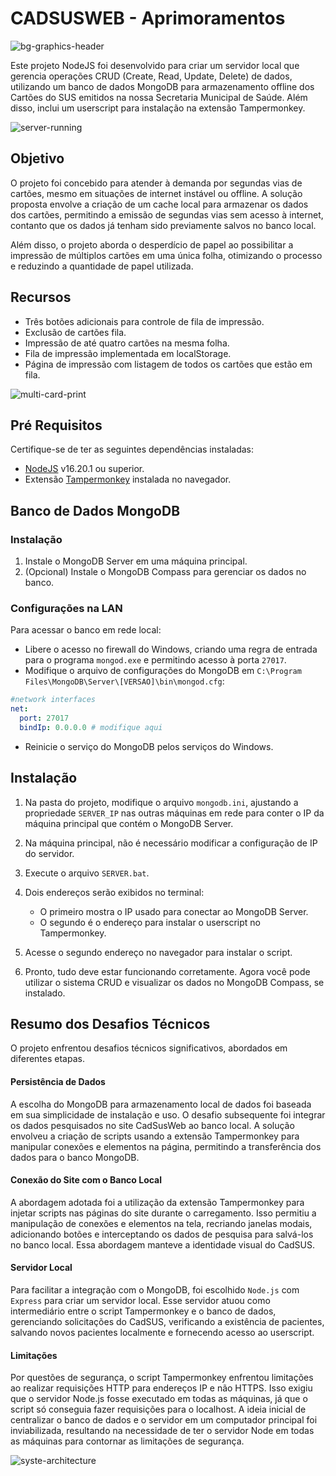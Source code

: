 # CADSUSWEB - Aprimoramentos

![bg-graphics-header](https://github.com/fellypsantos/cadsusweb/assets/11094932/1caccdf0-27e6-4a7c-94ab-5305def8ccf3)

Este projeto NodeJS foi desenvolvido para criar um servidor local que gerencia operações CRUD (Create, Read, Update, Delete) de dados, utilizando um banco de dados MongoDB para armazenamento offline dos Cartões do SUS emitidos na nossa Secretaria Municipal de Saúde. Além disso, inclui um userscript para instalação na extensão Tampermonkey.

<!-- ![server-running](https://github.com/fellypsantos/cadsusweb/assets/11094932/c8b2f6e2-a2a4-4d8b-a081-f1498eb007b8) -->

![server-running](https://github.com/fellypsantos/cadsusweb/assets/11094932/e906f93d-d779-4ad4-8772-aea9533c62ef)

## Objetivo

O projeto foi concebido para atender à demanda por segundas vias de cartões, mesmo em situações de internet instável ou offline. A solução proposta envolve a criação de um cache local para armazenar os dados dos cartões, permitindo a emissão de segundas vias sem acesso à internet, contanto que os dados já tenham sido previamente salvos no banco local.

Além disso, o projeto aborda o desperdício de papel ao possibilitar a impressão de múltiplos cartões em uma única folha, otimizando o processo e reduzindo a quantidade de papel utilizada.

## Recursos

- Três botões adicionais para controle de fila de impressão.
- Exclusão de cartões fila.
- Impressão de até quatro cartões na mesma folha.
- Fila de impressão implementada em localStorage.
- Página de impressão com listagem de todos os cartões que estão em fila.

![multi-card-print](https://github.com/fellypsantos/cadsusweb/assets/11094932/6b0b2a5c-fd8d-46f8-88aa-d75c06db58ea)

## Pré Requisitos

Certifique-se de ter as seguintes dependências instaladas:

- [NodeJS](https://nodejs.org/) v16.20.1 ou superior.
- Extensão [Tampermonkey](https://www.tampermonkey.net/) instalada no navegador.

## Banco de Dados MongoDB

### Instalação

1. Instale o MongoDB Server em uma máquina principal.
2. (Opcional) Instale o MongoDB Compass para gerenciar os dados no banco.

### Configurações na LAN

Para acessar o banco em rede local:

- Libere o acesso no firewall do Windows, criando uma regra de entrada para o programa `mongod.exe` e permitindo acesso à porta `27017`.
- Modifique o arquivo de configurações do MongoDB em `C:\Program Files\MongoDB\Server\[VERSAO]\bin\mongod.cfg`:

```yaml
#network interfaces
net:
  port: 27017
  bindIp: 0.0.0.0 # modifique aqui
```

- Reinicie o serviço do MongoDB pelos serviços do Windows.

## Instalação

1. Na pasta do projeto, modifique o arquivo `mongodb.ini`, ajustando a propriedade `SERVER_IP` nas outras máquinas em rede para conter o IP da máquina principal que contém o MongoDB Server.
2. Na máquina principal, não é necessário modificar a configuração de IP do servidor.
3. Execute o arquivo `SERVER.bat`.
4. Dois endereços serão exibidos no terminal:

   - O primeiro mostra o IP usado para conectar ao MongoDB Server.
   - O segundo é o endereço para instalar o userscript no Tampermonkey.

5. Acesse o segundo endereço no navegador para instalar o script.
6. Pronto, tudo deve estar funcionando corretamente. Agora você pode utilizar o sistema CRUD e visualizar os dados no MongoDB Compass, se instalado.

## Resumo dos Desafios Técnicos

O projeto enfrentou desafios técnicos significativos, abordados em diferentes etapas.

#### Persistência de Dados

A escolha do MongoDB para armazenamento local de dados foi baseada em sua simplicidade de instalação e uso. O desafio subsequente foi integrar os dados pesquisados no site CadSusWeb ao banco local. A solução envolveu a criação de scripts usando a extensão Tampermonkey para manipular conexões e elementos na página, permitindo a transferência dos dados para o banco MongoDB.

#### Conexão do Site com o Banco Local

A abordagem adotada foi a utilização da extensão Tampermonkey para injetar scripts nas páginas do site durante o carregamento. Isso permitiu a manipulação de conexões e elementos na tela, recriando janelas modais, adicionando botões e interceptando os dados de pesquisa para salvá-los no banco local. Essa abordagem manteve a identidade visual do CadSUS.

#### Servidor Local

Para facilitar a integração com o MongoDB, foi escolhido `Node.js` com `Express` para criar um servidor local. Esse servidor atuou como intermediário entre o script Tampermonkey e o banco de dados, gerenciando solicitações do CadSUS, verificando a existência de pacientes, salvando novos pacientes localmente e fornecendo acesso ao userscript.

#### Limitações

Por questões de segurança, o script Tampermonkey enfrentou limitações ao realizar requisições HTTP para endereços IP e não HTTPS. Isso exigiu que o servidor Node.js fosse executado em todas as máquinas, já que o script só conseguia fazer requisições para o localhost. A ideia inicial de centralizar o banco de dados e o servidor em um computador principal foi inviabilizada, resultando na necessidade de ter o servidor Node em todas as máquinas para contornar as limitações de segurança.

![syste-architecture ](https://github.com/fellypsantos/cadsusweb/assets/11094932/79af7814-ad81-4e82-aae8-5ed9b095929e)

